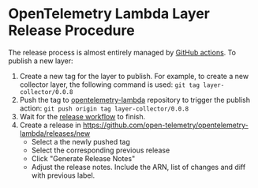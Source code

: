 # OpenTelemetry Lambda Layer Release Procedure

The release process is almost entirely managed by [GitHub actions](https://github.com/open-telemetry/opentelemetry-lambda/tree/main/.github/workflows). To publish a new layer:

1. Create a new tag for the layer to publish. For example, to create a new collector layer, the following command is used:
        `git tag layer-collector/0.0.8`
2. Push the tag to [opentelemetry-lambda](https://github.com/open-telemetry/opentelemetry-lambda) repository to trigger the publish action:
        `git push origin tag layer-collector/0.0.8`
3. Wait for the [release workflow](https://github.com/open-telemetry/opentelemetry-lambda/actions/workflows/release-layer-collector.yml) to finish.
4. Create a release in https://github.com/open-telemetry/opentelemetry-lambda/releases/new
    * Select a the newly pushed tag
    * Select the corresponding previous release
    * Click "Generate Release Notes"
    * Adjust the release notes. Include the ARN, list of changes and diff with previous label.